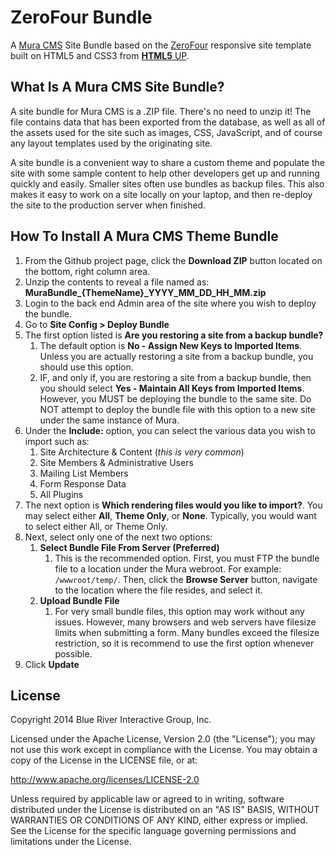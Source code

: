# ZeroFour Bundle
A [Mura CMS](http://www.getmura.com) Site Bundle based on the [ZeroFour](http://html5up.net/zerofour/) responsive site template built on HTML5 and CSS3 from [**HTML5** UP](http://html5up.net/).

## What Is A Mura CMS Site Bundle?
A site bundle for Mura CMS is a .ZIP file. There's no need to unzip it! The file contains data that has been exported from the database, as well as all of the assets used for the site such as images, CSS, JavaScript, and of course any layout templates used by the originating site.

A site bundle is a convenient way to share a custom theme and populate the site with some sample content to help other developers get up and running quickly and easily. Smaller sites often use bundles as backup files. This also makes it easy to work on a site locally on your laptop, and then re-deploy the site to the production server when finished.

## How To Install A Mura CMS Theme Bundle
1. From the Github project page, click the **Download ZIP** button located on the bottom, right column area.
2. Unzip the contents to reveal a file named as:
	**MuraBundle\_{ThemeName}\_YYYY\_MM\_DD\_HH\_MM.zip**
3. Login to the back end Admin area of the site where you wish to deploy the bundle.
4. Go to **Site Config > Deploy Bundle**
5. The first option listed is **Are you restoring a site from a backup bundle?**
	1. The default option is **No - Assign New Keys to Imported Items**. Unless you are actually restoring a site from a backup bundle, you should use this option.
	2. IF, and only if, you are restoring a site from a backup bundle, then you should select **Yes - Maintain All Keys from Imported Items**. However, you MUST be deploying the bundle to the same site. Do NOT attempt to deploy the bundle file with this option to a new site under the same instance of Mura.
6. Under the **Include:** option, you can select the various data you wish to import such as:
	1. Site Architecture & Content (_this is very common_)
	2. Site Members & Administrative Users
	3. Mailing List Members
	4. Form Response Data
	5. All Plugins
7. The next option is **Which rendering files would you like to import?**. You may select either **All**, **Theme Only**, or **None**. Typically, you would want to select either All, or Theme Only.
8. Next, select only one of the next two options:
	1. **Select Bundle File From Server (Preferred)**
		1. This is the recommended option. First, you must FTP the bundle file to a location under the Mura webroot. For example: ```/wwwroot/temp/```. Then, click the **Browse Server** button, navigate to the location where the file resides, and select it.
	2. **Upload Bundle File**
		1. For very small bundle files, this option may work without any issues. However, many browsers and web servers have filesize limits when submitting a form. Many bundles exceed the filesize restriction, so it is recommend to use the first option whenever possible.
9. Click **Update**

## License
Copyright 2014 Blue River Interactive Group, Inc.

Licensed under the Apache License, Version 2.0 (the "License"); you may not use this work except in compliance with the License. You may obtain a copy of the License in the LICENSE file, or at:

http://www.apache.org/licenses/LICENSE-2.0

Unless required by applicable law or agreed to in writing, software distributed under the License is distributed on an "AS IS" BASIS, WITHOUT WARRANTIES OR CONDITIONS OF ANY KIND, either express or implied. See the License for the specific language governing permissions and limitations under the License.